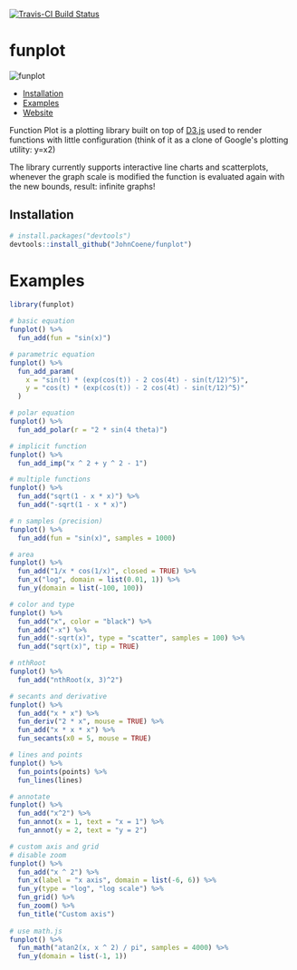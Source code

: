[![Travis-CI Build Status](https://travis-ci.org/JohnCoene/funplot.svg?branch=master)](https://travis-ci.org/JohnCoene/funplot)

# funplot

![funplot](http://john-coene.com/img/thumbnails/funplot.png)

* [Installation](#installation)
* [Examples](#examples)
* [Website](http://john-coene.com/funplot)

Function Plot is a plotting library built on top of [D3.js](https://d3js.org/) used to render functions with little configuration (think of it as a clone of Google's plotting utility: y=x2)

The library currently supports interactive line charts and scatterplots, whenever the graph scale is modified the function is evaluated again with the new bounds, result: infinite graphs!

## Installation 

``` r
# install.packages("devtools")
devtools::install_github("JohnCoene/funplot")
```
# Examples

```r
library(funplot)

# basic equation
funplot() %>%
  fun_add(fun = "sin(x)")

# parametric equation
funplot() %>%
  fun_add_param(
    x = "sin(t) * (exp(cos(t)) - 2 cos(4t) - sin(t/12)^5)",
    y = "cos(t) * (exp(cos(t)) - 2 cos(4t) - sin(t/12)^5)"
  )

# polar equation
funplot() %>%
  fun_add_polar(r = "2 * sin(4 theta)")

# implicit function
funplot() %>%
  fun_add_imp("x ^ 2 + y ^ 2 - 1")

# multiple functions
funplot() %>%
  fun_add("sqrt(1 - x * x)") %>%
  fun_add("-sqrt(1 - x * x)")

# n samples (precision)
funplot() %>%
  fun_add(fun = "sin(x)", samples = 1000)

# area
funplot() %>%
  fun_add("1/x * cos(1/x)", closed = TRUE) %>%
  fun_x("log", domain = list(0.01, 1)) %>%
  fun_y(domain = list(-100, 100))

# color and type
funplot() %>%
  fun_add("x", color = "black") %>%
  fun_add("-x") %>%
  fun_add("-sqrt(x)", type = "scatter", samples = 100) %>%
  fun_add("sqrt(x)", tip = TRUE)

# nthRoot
funplot() %>%
  fun_add("nthRoot(x, 3)^2")

# secants and derivative
funplot() %>%
  fun_add("x * x") %>%
  fun_deriv("2 * x", mouse = TRUE) %>%
  fun_add("x * x * x") %>%
  fun_secants(x0 = 5, mouse = TRUE)

# lines and points
funplot() %>%
  fun_points(points) %>%
  fun_lines(lines)

# annotate
funplot() %>%
  fun_add("x^2") %>%
  fun_annot(x = 1, text = "x = 1") %>%
  fun_annot(y = 2, text = "y = 2")

# custom axis and grid
# disable zoom
funplot() %>%
  fun_add("x ^ 2") %>%
  fun_x(label = "x axis", domain = list(-6, 6)) %>%
  fun_y(type = "log", "log scale") %>%
  fun_grid() %>% 
  fun_zoom() %>% 
  fun_title("Custom axis")
  
# use math.js
funplot() %>%
  fun_math("atan2(x, x ^ 2) / pi", samples = 4000) %>%
  fun_y(domain = list(-1, 1))
```

